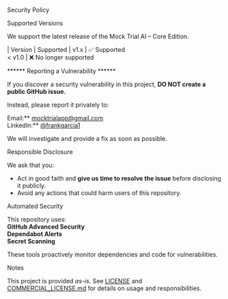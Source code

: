 Security Policy

Supported Versions

We support the latest release of the Mock Trial AI – Core Edition.

| Version | Supported       |
v1.x      | ✅ Supported        
< v1.0    | ❌ No longer supported 

****** Reporting a Vulnerability ******

If you discover a security vulnerability in this project, **DO NOT create a public GitHub issue.**  

Instead, please report it privately to:  

Email:** mocktrialapp@gmail.com    
LinkedIn:** [@frankgarcia1](https://www.linkedin.com/in/frankgarcia1)  

We will investigate and provide a fix as soon as possible.  

Responsible Disclosure

We ask that you:  
- Act in good faith and **give us time to resolve the issue** before disclosing it publicly.  
- Avoid any actions that could harm users of this repository.  

Automated Security

This repository uses:  
**GitHub Advanced Security**  
**Dependabot Alerts**  
**Secret Scanning**  

These tools proactively monitor dependencies and code for vulnerabilities.

Notes

This project is provided *as-is*. See [LICENSE](LICENSE) and [COMMERCIAL_LICENSE.md](COMMERCIAL_LICENSE.md) for details on usage and responsibilities.

